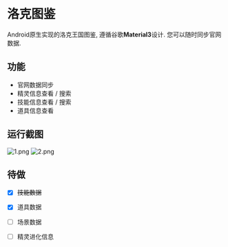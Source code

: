 # 洛克图鉴
Android原生实现的洛克王国图鉴, 遵循谷歌**Material3**设计. 您可以随时同步官网数据.

## 功能
- 官网数据同步
- 精灵信息查看 / 搜索
- 技能信息查看 / 搜索
- 道具信息查看

## 运行截图
![1.png](https://s2.loli.net/2024/10/07/Gct4Vumx6f2wDkH.png)
![2.png](https://s2.loli.net/2024/10/07/rc6lNhExRt1k2Si.png)

## 待做
- [x] ~~技能数据~~
- [x] 道具数据
- [ ] 场景数据
- [ ] 精灵进化信息

 
